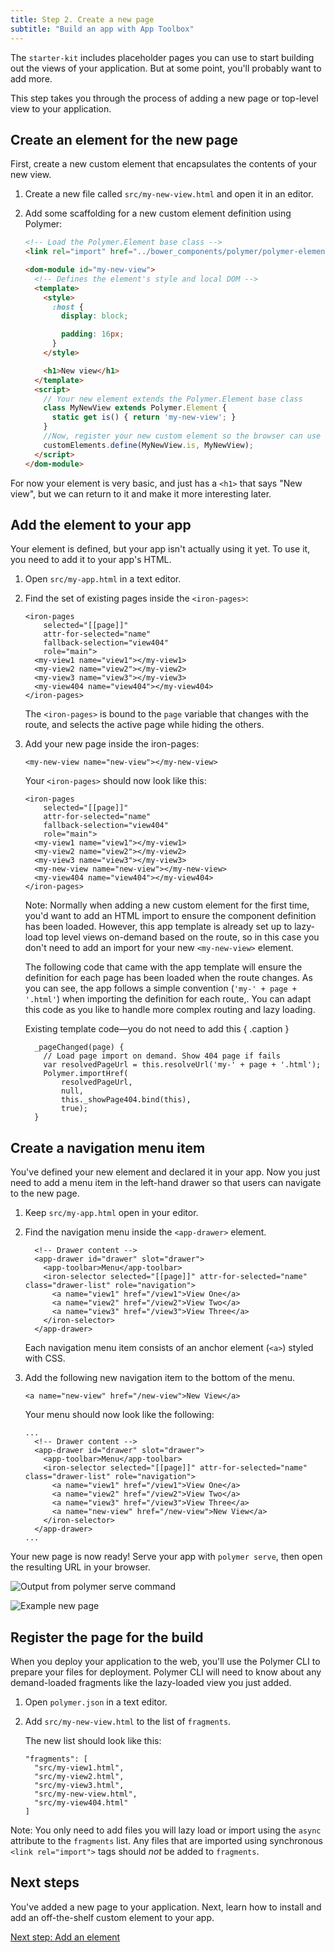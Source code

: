 ```yaml
---
title: Step 2. Create a new page
subtitle: "Build an app with App Toolbox"
---
```


<!-- toc -->

The `starter-kit` includes placeholder pages you can use to start building out
the views of your application. But at some point, you'll probably want to add more.

This step takes you through the process of adding a new page or top-level view to your application.

## Create an element for the new page

First, create a new custom element that encapsulates the contents of
your new view.

1.  Create a new file called `src/my-new-view.html` and open it in an editor.

2.  Add some scaffolding for a new custom element definition using Polymer:

    ```html
    <!-- Load the Polymer.Element base class -->
    <link rel="import" href="../bower_components/polymer/polymer-element.html">

    <dom-module id="my-new-view">
      <!-- Defines the element's style and local DOM -->
      <template>
        <style>
          :host {
            display: block;

            padding: 16px;
          }
        </style>

        <h1>New view</h1>
      </template>
      <script>
        // Your new element extends the Polymer.Element base class
        class MyNewView extends Polymer.Element {
          static get is() { return 'my-new-view'; }
        }
        //Now, register your new custom element so the browser can use it
        customElements.define(MyNewView.is, MyNewView);
      </script>
    </dom-module>
    ```

For now your element is very basic, and just has a `<h1>` that says "New view",
but we can return to it and make it more interesting later.

## Add the element to your app

Your element is defined, but your app isn't actually using it yet. To use it,
you need to add it to your app's HTML.

1.  Open `src/my-app.html` in a text editor.

1.  Find the set of existing pages inside the `<iron-pages>`:

    ```
    <iron-pages
        selected="[[page]]"
        attr-for-selected="name"
        fallback-selection="view404"
        role="main">
      <my-view1 name="view1"></my-view1>
      <my-view2 name="view2"></my-view2>
      <my-view3 name="view3"></my-view3>
      <my-view404 name="view404"></my-view404>
    </iron-pages>
    ```

    The `<iron-pages>` is bound to the `page` variable that changes with the
    route, and selects the active page while hiding the others.

1.  Add your new page inside the iron-pages:

    ```
    <my-new-view name="new-view"></my-new-view>
    ```

    Your `<iron-pages>` should now look like this:

    ```
    <iron-pages
        selected="[[page]]"
        attr-for-selected="name"
        fallback-selection="view404"
        role="main">
      <my-view1 name="view1"></my-view1>
      <my-view2 name="view2"></my-view2>
      <my-view3 name="view3"></my-view3>
      <my-new-view name="new-view"></my-new-view>
      <my-view404 name="view404"></my-view404>
    </iron-pages>
    ```

    Note: Normally when adding a new custom element for the first time, you'd
    want to add an HTML import to ensure the component definition has been
    loaded.  However, this app template is already set up to lazy-load top
    level views on-demand based on the route, so in this case you don't need
    to add an import for your new `<my-new-view>` element.

    The following code that came with the app template will ensure the
    definition for each page has been loaded when the route changes.  As
    you can see, the app follows a simple convention (`'my-' + page + '.html'`)
    when importing the definition for each route,. You can adapt this code as you
    like to handle more complex routing and lazy loading.

    Existing template code—you do not need to add this { .caption }

    ```
      _pageChanged(page) {
        // Load page import on demand. Show 404 page if fails
        var resolvedPageUrl = this.resolveUrl('my-' + page + '.html');
        Polymer.importHref(
            resolvedPageUrl,
            null,
            this._showPage404.bind(this),
            true);
      }
    ```

## Create a navigation menu item

You've defined your new element and declared it in your app. Now you
just need to add a menu item in the left-hand drawer so that users can navigate to the new page.

1.  Keep `src/my-app.html` open in your editor.

1.  Find the navigation menu inside the `<app-drawer>` element.

    ```
      <!-- Drawer content -->
      <app-drawer id="drawer" slot="drawer">
        <app-toolbar>Menu</app-toolbar>
        <iron-selector selected="[[page]]" attr-for-selected="name" class="drawer-list" role="navigation">
          <a name="view1" href="/view1">View One</a>
          <a name="view2" href="/view2">View Two</a>
          <a name="view3" href="/view3">View Three</a>
        </iron-selector>
      </app-drawer>
    ```

    Each navigation menu item consists of an anchor element (`<a>`) styled with CSS.

1.  Add the following new navigation item to the bottom of the menu.

    ```
    <a name="new-view" href="/new-view">New View</a>
    ```

    Your menu should now look like the following:

    ```
    ...
      <!-- Drawer content -->
      <app-drawer id="drawer" slot="drawer">
        <app-toolbar>Menu</app-toolbar>
        <iron-selector selected="[[page]]" attr-for-selected="name" class="drawer-list" role="navigation">
          <a name="view1" href="/view1">View One</a>
          <a name="view2" href="/view2">View Two</a>
          <a name="view3" href="/view3">View Three</a>
		  <a name="new-view" href="/new-view">New View</a>
        </iron-selector>
      </app-drawer>
    ...
    ```

Your new page is now ready! Serve your app with `polymer serve`, then open the resulting URL in your browser.

![Output from polymer serve command](/images/2.0/toolbox/polymer-serve-output.png)

![Example new page](/images/2.0/toolbox/new-view.png)

## Register the page for the build

When you deploy your application to the web, you'll use the Polymer CLI
to prepare your files for deployment.  Polymer CLI will need to know about any
demand-loaded fragments like the lazy-loaded view you just added.

1.  Open `polymer.json` in a text editor.

1.  Add `src/my-new-view.html` to the list of `fragments`.

    The new list should look like this:

    ```
    "fragments": [
      "src/my-view1.html",
      "src/my-view2.html",
      "src/my-view3.html",
      "src/my-new-view.html",
      "src/my-view404.html"
    ]
    ```

Note: You only need to add files you will lazy load or import using the `async`
attribute to the `fragments` list.  Any files that are imported using synchronous
`<link rel="import">` tags should *not* be added to `fragments`.

## Next steps

You've added a new page to your application. Next, learn how to install and add an off-the-shelf custom element to your app.

<a class="blue-button"
    href="add-elements">Next step: Add an element</a>

